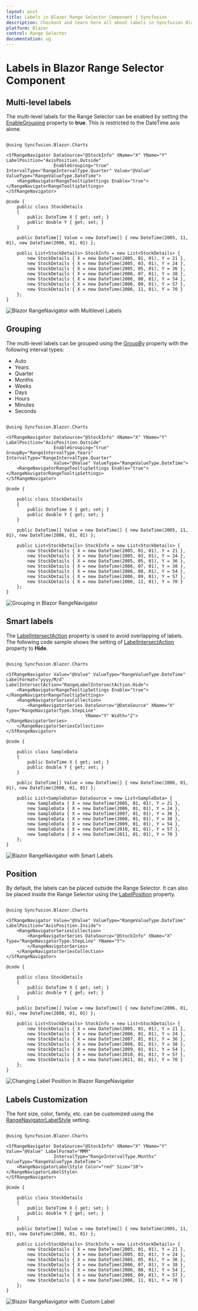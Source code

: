 ```yaml
---
layout: post
title: Labels in Blazor Range Selector Component | Syncfusion
description: Checkout and learn here all about labels in Syncfusion Blazor Range Selector component and much more.
platform: Blazor
control: Range Selector
documentation: ug
---
```


# Labels in Blazor Range Selector Component

## Multi-level labels

The multi-level labels for the Range Selector can be enabled by setting the [EnableGrouping](https://help.syncfusion.com/cr/blazor/Syncfusion.Blazor.Charts.SfRangeNavigator.html#Syncfusion_Blazor_Charts_SfRangeNavigator_EnableGrouping) property to **true**. This is restricted to the DateTime axis alone.

```cshtml

@using Syncfusion.Blazor.Charts

<SfRangeNavigator DataSource="@StockInfo" XName="X" YName="Y"      LabelPosition="AxisPosition.Outside"
                  EnableGrouping="true" IntervalType="RangeIntervalType.Quarter" Value="@Value" ValueType="RangeValueType.DateTime">
    <RangeNavigatorRangeTooltipSettings Enable="true"></RangeNavigatorRangeTooltipSettings>
</SfRangeNavigator>

@code {
    public class StockDetails
    {
        public DateTime X { get; set; }
        public double Y { get; set; }
    }

    public DateTime[] Value = new DateTime[] { new DateTime(2005, 11, 01), new DateTime(2006, 01, 01) };

    public List<StockDetails> StockInfo = new List<StockDetails> {
        new StockDetails { X = new DateTime(2005, 01, 01), Y = 21 },
        new StockDetails { X = new DateTime(2005, 03, 01), Y = 24 },
        new StockDetails { X = new DateTime(2005, 05, 01), Y = 36 },
        new StockDetails { X = new DateTime(2006, 07, 01), Y = 38 },
        new StockDetails { X = new DateTime(2006, 08, 01), Y = 54 },
        new StockDetails { X = new DateTime(2006, 09, 01), Y = 57 },
        new StockDetails { X = new DateTime(2006, 11, 01), Y = 70 }
    };
}

```

![Blazor RangeNavigator with Multilevel Labels](images/labels/blazor-rangenavigator-multilevel-labels.png)

## Grouping

The multi-level labels can be grouped using the [GroupBy](https://help.syncfusion.com/cr/blazor/Syncfusion.Blazor.Charts.SfRangeNavigator.html#Syncfusion_Blazor_Charts_SfRangeNavigator_GroupBy) property with the following interval types:

* Auto
* Years
* Quarter
* Months
* Weeks
* Days
* Hours
* Minutes
* Seconds

```cshtml

@using Syncfusion.Blazor.Charts

<SfRangeNavigator DataSource="@StockInfo" XName="X" YName="Y" LabelPosition="AxisPosition.Outside"
                  EnableGrouping="true" GroupBy="RangeIntervalType.Years" IntervalType="RangeIntervalType.Quarter"
                  Value="@Value" ValueType="RangeValueType.DateTime">
    <RangeNavigatorRangeTooltipSettings Enable="true"></RangeNavigatorRangeTooltipSettings>
</SfRangeNavigator>

@code {

    public class StockDetails
    {
        public DateTime X { get; set; }
        public double Y { get; set; }
    }

    public DateTime[] Value = new DateTime[] { new DateTime(2005, 11, 01), new DateTime(2006, 01, 01) };

    public List<StockDetails> StockInfo = new List<StockDetails> {
        new StockDetails { X = new DateTime(2005, 01, 01), Y = 21 },
        new StockDetails { X = new DateTime(2005, 03, 01), Y = 24 },
        new StockDetails { X = new DateTime(2005, 05, 01), Y = 36 },
        new StockDetails { X = new DateTime(2006, 07, 01), Y = 38 },
        new StockDetails { X = new DateTime(2006, 08, 01), Y = 54 },
        new StockDetails { X = new DateTime(2006, 09, 01), Y = 57 },
        new StockDetails { X = new DateTime(2006, 11, 01), Y = 70 }
    };
}

```

![Grouping in Blazor RangeNavigator](images/labels/blazor-rangenavigator-grouping.png)

## Smart labels

The [LabelIntersectAction](https://help.syncfusion.com/cr/blazor/Syncfusion.Blazor.Charts.SfRangeNavigator.html#Syncfusion_Blazor_Charts_SfRangeNavigator_LabelIntersectAction) property is used to avoid overlapping of labels. The following code sample shows the setting of [LabelIntersectAction](https://help.syncfusion.com/cr/blazor/Syncfusion.Blazor.Charts.SfRangeNavigator.html#Syncfusion_Blazor_Charts_SfRangeNavigator_LabelIntersectAction) property to **Hide**.

```cshtml

@using Syncfusion.Blazor.Charts

<SfRangeNavigator Value="@Value" ValueType="RangeValueType.DateTime" LabelFormat="yyyy/M/d" LabelIntersectAction="RangeLabelIntersectAction.Hide">
    <RangeNavigatorRangeTooltipSettings Enable="true"></RangeNavigatorRangeTooltipSettings>
    <RangeNavigatorSeriesCollection>
        <RangeNavigatorSeries DataSource="@DataSource" XName="X" Type="RangeNavigatorType.StepLine"
                              YName="Y" Width="2"></RangeNavigatorSeries>
    </RangeNavigatorSeriesCollection>
</SfRangeNavigator>

@code {

    public class SampleData
    {
        public DateTime X { get; set; }
        public double Y { get; set; }
    }

    public DateTime[] Value = new DateTime[] { new DateTime(2006, 01, 01), new DateTime(2008, 01, 01) };

    public List<SampleData> DataSource = new List<SampleData> {
        new SampleData { X = new DateTime(2005, 01, 01), Y = 21 },
        new SampleData { X = new DateTime(2006, 01, 01), Y = 24 },
        new SampleData { X = new DateTime(2007, 01, 01), Y = 36 },
        new SampleData { X = new DateTime(2008, 01, 01), Y = 38 },
        new SampleData { X = new DateTime(2009, 01, 01), Y = 54 },
        new SampleData { X = new DateTime(2010, 01, 01), Y = 57 },
        new SampleData { X = new DateTime(2011, 01, 01), Y = 70 }
    };
}

```

![Blazor RangeNavigator with Smart Labels](images/labels/blazor-rangenavigator-smart-labels.png)

## Position

By default, the labels can be placed outside the Range Selector. It can also be placed inside the Range Selector using the [LabelPosition](https://help.syncfusion.com/cr/blazor/Syncfusion.Blazor.Charts.SfRangeNavigator.html#Syncfusion_Blazor_Charts_SfRangeNavigator_LabelPosition) property.

```cshtml

@using Syncfusion.Blazor.Charts

<SfRangeNavigator Value="@Value" ValueType="RangeValueType.DateTime" LabelPosition="AxisPosition.Inside">
    <RangeNavigatorSeriesCollection>
        <RangeNavigatorSeries DataSource="@StockInfo" XName="X" Type="RangeNavigatorType.StepLine" YName="Y">
        </RangeNavigatorSeries>
    </RangeNavigatorSeriesCollection>
</SfRangeNavigator>

@code {

    public class StockDetails
    {
        public DateTime X { get; set; }
        public double Y { get; set; }
    }
    
    public DateTime[] Value = new DateTime[] { new DateTime(2006, 01, 01), new DateTime(2008, 01, 01) };

    public List<StockDetails> StockInfo = new List<StockDetails> {
        new StockDetails { X = new DateTime(2005, 01, 01), Y = 21 },
        new StockDetails { X = new DateTime(2006, 01, 01), Y = 24 },
        new StockDetails { X = new DateTime(2007, 01, 01), Y = 36 },
        new StockDetails { X = new DateTime(2008, 01, 01), Y = 38 },
        new StockDetails { X = new DateTime(2009, 01, 01), Y = 54 },
        new StockDetails { X = new DateTime(2010, 01, 01), Y = 57 },
        new StockDetails { X = new DateTime(2011, 01, 01), Y = 70 }
    };
}

```

![Changing Label Position in Blazor RangeNavigator](images/labels/blazor-rangenavigator-change-label-position.png)

## Labels Customization

The font size, color, family, etc. can be customized using the [RangeNavigatorLabelStyle](https://help.syncfusion.com/cr/blazor/Syncfusion.Blazor.Charts.RangeNavigatorLabelStyle.html) setting.

```cshtml

@using Syncfusion.Blazor.Charts

<SfRangeNavigator DataSource="@StockInfo" XName="X" YName="Y" Value="@Value" LabelFormat="MMM"
                  IntervalType="RangeIntervalType.Months" ValueType="RangeValueType.DateTime">
    <RangeNavigatorLabelStyle Color="red" Size="10"></RangeNavigatorLabelStyle>
</SfRangeNavigator>

@code {

    public class StockDetails
    {
        public DateTime X { get; set; }
        public double Y { get; set; }
    }

    public DateTime[] Value = new DateTime[] { new DateTime(2005, 11, 01), new DateTime(2006, 01, 01) };

    public List<StockDetails> StockInfo = new List<StockDetails> {
        new StockDetails { X = new DateTime(2005, 01, 01), Y = 21 },
        new StockDetails { X = new DateTime(2005, 03, 01), Y = 24 },
        new StockDetails { X = new DateTime(2005, 05, 01), Y = 36 },
        new StockDetails { X = new DateTime(2006, 07, 01), Y = 38 },
        new StockDetails { X = new DateTime(2006, 08, 01), Y = 54 },
        new StockDetails { X = new DateTime(2006, 09, 01), Y = 57 },
        new StockDetails { X = new DateTime(2006, 11, 01), Y = 70 }
    };
}

```

![Blazor RangeNavigator with Custom Label](images/labels/blazor-rangenavigator-custom-label.png)
